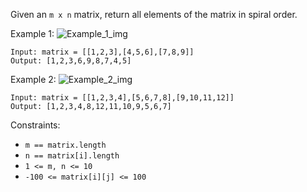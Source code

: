 Given an `m x n` matrix, return all elements of the matrix in spiral order.

Example 1:
![Example_1_img](https://assets.leetcode.com/uploads/2020/11/13/spiral1.jpg)
```
Input: matrix = [[1,2,3],[4,5,6],[7,8,9]]
Output: [1,2,3,6,9,8,7,4,5]
```
Example 2:
![Example_2_img](https://assets.leetcode.com/uploads/2020/11/13/spiral.jpg)
```
Input: matrix = [[1,2,3,4],[5,6,7,8],[9,10,11,12]]
Output: [1,2,3,4,8,12,11,10,9,5,6,7]
``` 

Constraints:
- `m == matrix.length`
- `n == matrix[i].length`
- `1 <= m, n <= 10`
- `-100 <= matrix[i][j] <= 100`
